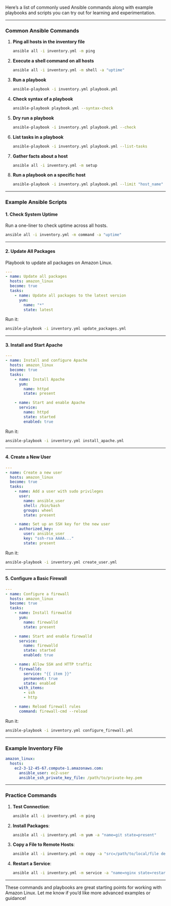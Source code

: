 Here’s a list of commonly used Ansible commands along with example playbooks and scripts you can try out for learning and experimentation.

---

### **Common Ansible Commands**

1. **Ping all hosts in the inventory file**
   ```bash
   ansible all -i inventory.yml -m ping
   ```

2. **Execute a shell command on all hosts**
   ```bash
   ansible all -i inventory.yml -m shell -a "uptime"
   ```

3. **Run a playbook**
   ```bash
   ansible-playbook -i inventory.yml playbook.yml
   ```

4. **Check syntax of a playbook**
   ```bash
   ansible-playbook playbook.yml --syntax-check
   ```

5. **Dry run a playbook**
   ```bash
   ansible-playbook -i inventory.yml playbook.yml --check
   ```

6. **List tasks in a playbook**
   ```bash
   ansible-playbook -i inventory.yml playbook.yml --list-tasks
   ```

7. **Gather facts about a host**
   ```bash
   ansible all -i inventory.yml -m setup
   ```

8. **Run a playbook on a specific host**
   ```bash
   ansible-playbook -i inventory.yml playbook.yml --limit "host_name"
   ```

---

### **Example Ansible Scripts**

#### **1. Check System Uptime**

Run a one-liner to check uptime across all hosts.

```bash
ansible all -i inventory.yml -m command -a "uptime"
```

---

#### **2. Update All Packages**

Playbook to update all packages on Amazon Linux.

```yaml
---
- name: Update all packages
  hosts: amazon_linux
  become: true
  tasks:
    - name: Update all packages to the latest version
      yum:
        name: "*"
        state: latest
```

Run it:
```bash
ansible-playbook -i inventory.yml update_packages.yml
```

---

#### **3. Install and Start Apache**

```yaml
---
- name: Install and configure Apache
  hosts: amazon_linux
  become: true
  tasks:
    - name: Install Apache
      yum:
        name: httpd
        state: present

    - name: Start and enable Apache
      service:
        name: httpd
        state: started
        enabled: true
```

Run it:
```bash
ansible-playbook -i inventory.yml install_apache.yml
```

---

#### **4. Create a New User**

```yaml
---
- name: Create a new user
  hosts: amazon_linux
  become: true
  tasks:
    - name: Add a user with sudo privileges
      user:
        name: ansible_user
        shell: /bin/bash
        groups: wheel
        state: present

    - name: Set up an SSH key for the new user
      authorized_key:
        user: ansible_user
        key: "ssh-rsa AAAA..."
        state: present
```

Run it:
```bash
ansible-playbook -i inventory.yml create_user.yml
```

---

#### **5. Configure a Basic Firewall**

```yaml
---
- name: Configure a firewall
  hosts: amazon_linux
  become: true
  tasks:
    - name: Install firewalld
      yum:
        name: firewalld
        state: present

    - name: Start and enable firewalld
      service:
        name: firewalld
        state: started
        enabled: true

    - name: Allow SSH and HTTP traffic
      firewalld:
        service: "{{ item }}"
        permanent: true
        state: enabled
      with_items:
        - ssh
        - http

    - name: Reload firewall rules
      command: firewall-cmd --reload
```

Run it:
```bash
ansible-playbook -i inventory.yml configure_firewall.yml
```

---

### **Example Inventory File**

```yaml
amazon_linux:
  hosts:
    ec2-3-12-45-67.compute-1.amazonaws.com:
      ansible_user: ec2-user
      ansible_ssh_private_key_file: /path/to/private-key.pem
```

---

### **Practice Commands**

1. **Test Connection**:
   ```bash
   ansible all -i inventory.yml -m ping
   ```

2. **Install Packages**:
   ```bash
   ansible all -i inventory.yml -m yum -a "name=git state=present"
   ```

3. **Copy a File to Remote Hosts**:
   ```bash
   ansible all -i inventory.yml -m copy -a "src=/path/to/local/file dest=/path/to/remote/file"
   ```

4. **Restart a Service**:
   ```bash
   ansible all -i inventory.yml -m service -a "name=nginx state=restarted"
   ```

---

These commands and playbooks are great starting points for working with Amazon Linux. Let me know if you’d like more advanced examples or guidance!

